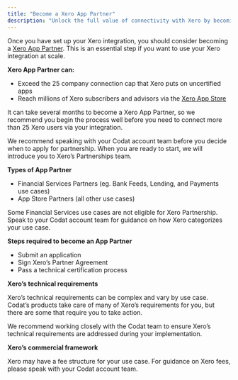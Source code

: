 ```yaml
---
title: "Become a Xero App Partner"
description: "Unlock the full value of connectivity with Xero by becoming a Xero App Partner"
---
```


Once you have set up your Xero integration, you should consider becoming a [Xero App Partner](https://developer.xero.com/documentation/xero-app-store/app-partner-guides/overview). This is an essential step if you want to use your Xero integration at scale. 

**Xero App Partner can:**

- Exceed the 25 company connection cap that Xero puts on uncertified apps
- Reach millions of Xero subscribers and advisors via the [Xero App Store](http://www.xero.com/marketplace)

It can take several months to become a Xero App Partner, so we recommend you begin the process well before you need to connect more than 25 Xero users via your integration. 

We recommend speaking with your Codat account team before you decide when to apply for partnership. When you are ready to start, we will introduce you to Xero’s Partnerships team. 

**Types of App Partner**

- Financial Services Partners (eg. Bank Feeds, Lending, and Payments use cases)
- App Store Partners (all other use cases)

Some Financial Services use cases are not eligible for Xero Partnership. Speak to your Codat account team for guidance on how Xero categorizes your use case. 

**Steps required to become an App Partner**

- Submit an application
- Sign Xero’s Partner Agreement
- Pass a technical certification process

**Xero’s technical requirements**

Xero’s technical requirements can be complex and vary by use case. Codat’s products take care of many of Xero’s requirements for you, but there are some that require you to take action. 

We recommend working closely with the Codat team to ensure Xero’s technical requirements are addressed during your implementation. 

**Xero’s commercial framework**

Xero may have a fee structure for your use case. For guidance on Xero fees, please speak with your Codat account team.